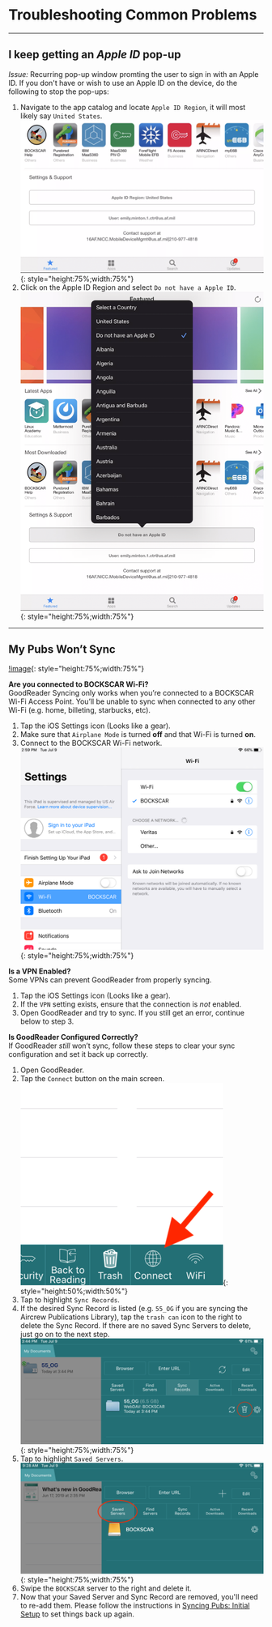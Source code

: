 
# Troubleshooting Common Problems

---

## I keep getting an _Apple ID_ pop-up

*Issue:* Recurring pop-up window promting the user to sign in with an Apple ID. If you don't have or wish to use an Apple ID on the device, do the following to stop the pop-ups:

1. Navigate to the app catalog and locate `Apple ID Region`, it will most likely say `United States`.  
![image](img/Troubleshooting/appleid.png){: style="height:75%;width:75%"}  
1. Click on the Apple ID Region and select `Do not have a Apple ID`.  
![image](img/Troubleshooting/appleid2.png){: style="height:75%;width:75%"}

---

## My Pubs Won’t Sync

[!image](img/Troubleshooting/syncissue.png){: style="height:75%;width:75%"}

**Are you connected to BOCKSCAR Wi-Fi?**  
GoodReader Syncing only works when you’re connected to a BOCKSCAR Wi-Fi Access Point. You’ll be unable to sync when connected to any other Wi-Fi (e.g. home, billeting, starbucks, etc).  

1. Tap the iOS Settings icon (Looks like a gear).  
2. Make sure that `Airplane Mode` is turned **off** and that Wi-Fi is turned **on**.
3. Connect to the BOCKSCAR Wi-Fi network.  
![image](img/Troubleshooting/wifi.png){: style="height:75%;width:75%"}

**Is a VPN Enabled?**  
Some VPNs can prevent GoodReader from properly syncing.

1. Tap the iOS Settings icon (Looks like a gear).
2. If the `VPN` setting exists, ensure that the connection is *not* enabled.
3. Open GoodReader and try to sync. If you still get an error, continue below to step 3.

**Is GoodReader Configured Correctly?**  
If GoodReader _still_ won’t sync, follow these steps to clear your sync configuration and set it back up correctly.

1. Open GoodReader.  
2. Tap the `Connect` button on the main screen.  
![image](img/Troubleshooting/connecticon.png){: style="height:50%;width:50%"}  
3. Tap to highlight `Sync Records`.
4. If the desired Sync Record is listed (e.g. `55_OG` if you are syncing the Aircrew Publications Library), tap the `trash can` icon to the right to delete the Sync Record. If there are no saved Sync Servers to delete, just go on to the next step.  
![image](img/Troubleshooting/trash.png){: style="height:75%;width:75%"}  
5. Tap to highlight `Saved Servers`.  
![image](img/Troubleshooting/savedservers.png){: style="height:75%;width:75%"}  
6. Swipe the `BOCKSCAR` server to the right and delete it.
7. Now that your Saved Server and Sync Record are removed, you'll need to re-add them. Please follow the instructions in [Syncing Pubs: Initial Setup](SyncingPubs.md#step-1-general-app-settings) to set things back up again.
